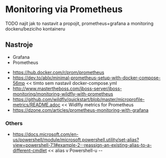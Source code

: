 # Monitoring via Prometheus
TODO najit jak to nastavit a propojit, prometheus+grafana a monitoring dockeru/beziciho kontaineru

## Nastroje
* Grafana
* Prometheus
- https://hub.docker.com/r/prom/prometheus
- https://dev.to/ablx/minimal-prometheus-setup-with-docker-compose-56mp << timto sem nastavil docker-compose.yml
- http://www.mastertheboss.com/jboss-server/jboss-monitoring/monitoring-wildfly-with-prometheus
- https://github.com/wildfly/quickstart/blob/master/microprofile-metrics/README.adoc << Widlfly metrics for Prometheus
- https://dzone.com/articles/prometheus-monitoring-with-grafana

### Others
- https://docs.microsoft.com/en-us/powershell/module/microsoft.powershell.utility/set-alias?view=powershell-7.1#example-2--reassign-an-existing-alias-to-a-different-cmdlet << alias v Powershell-u
--
